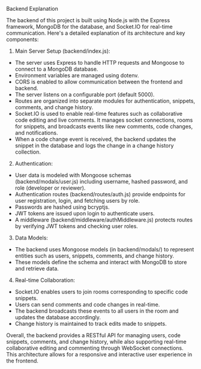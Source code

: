 Backend Explanation

The backend of this project is built using Node.js with the Express framework, MongoDB for the database, and Socket.IO for real-time communication. Here's a detailed explanation of its architecture and key components:

1. Main Server Setup (backend/index.js):
- The server uses Express to handle HTTP requests and Mongoose to connect to a MongoDB database.
- Environment variables are managed using dotenv.
- CORS is enabled to allow communication between the frontend and backend.
- The server listens on a configurable port (default 5000).
- Routes are organized into separate modules for authentication, snippets, comments, and change history.
- Socket.IO is used to enable real-time features such as collaborative code editing and live comments. It manages socket connections, rooms for snippets, and broadcasts events like new comments, code changes, and notifications.
- When a code change event is received, the backend updates the snippet in the database and logs the change in a change history collection.

2. Authentication:
- User data is modeled with Mongoose schemas (backend/modals/user.js) including username, hashed password, and role (developer or reviewer).
- Authentication routes (backend/routes/auth.js) provide endpoints for user registration, login, and fetching users by role.
- Passwords are hashed using bcryptjs.
- JWT tokens are issued upon login to authenticate users.
- A middleware (backend/middleware/authMiddleware.js) protects routes by verifying JWT tokens and checking user roles.

3. Data Models:
- The backend uses Mongoose models (in backend/modals/) to represent entities such as users, snippets, comments, and change history.
- These models define the schema and interact with MongoDB to store and retrieve data.

4. Real-time Collaboration:
- Socket.IO enables users to join rooms corresponding to specific code snippets.
- Users can send comments and code changes in real-time.
- The backend broadcasts these events to all users in the room and updates the database accordingly.
- Change history is maintained to track edits made to snippets.

Overall, the backend provides a RESTful API for managing users, code snippets, comments, and change history, while also supporting real-time collaborative editing and commenting through WebSocket connections. This architecture allows for a responsive and interactive user experience in the frontend.
